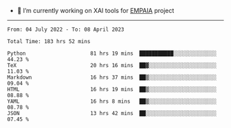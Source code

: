 - 🔭 I’m currently working on XAI tools for [EMPAIA](https://en.empaia.org/) project

---

<!--START_SECTION:waka-->

```text
From: 04 July 2022 - To: 08 April 2023

Total Time: 183 hrs 52 mins

Python                     81 hrs 19 mins  ███████████░░░░░░░░░░░░░░   44.23 %
TeX                        20 hrs 16 mins  ██▓░░░░░░░░░░░░░░░░░░░░░░   11.03 %
Markdown                   16 hrs 37 mins  ██▒░░░░░░░░░░░░░░░░░░░░░░   09.04 %
HTML                       16 hrs 19 mins  ██▒░░░░░░░░░░░░░░░░░░░░░░   08.88 %
YAML                       16 hrs 8 mins   ██▒░░░░░░░░░░░░░░░░░░░░░░   08.78 %
JSON                       13 hrs 42 mins  ██░░░░░░░░░░░░░░░░░░░░░░░   07.45 %
```

<!--END_SECTION:waka-->
